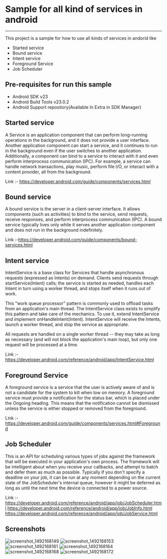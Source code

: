 # Sample for all kind of services in android
--------------
This project is a sample for how to use all kinds of services in andorid like 
- Started service
- Bound service
- Intent service
- Foreground Service
- Job Scheduler


Pre-requisites for run this sample 
--------------

- Android SDK v23
- Android Build Tools v23.0.2
- Android Support repository(Available In Extra in SDK Manager)


Started service
--------------
A Service is an application component that can perform long-running operations in the background, and it does not provide a user interface. Another application component can start a service, and it continues to run in the background even if the user switches to another application. Additionally, a component can bind to a service to interact with it and even perform interprocess communication (IPC). For example, a service can handle network transactions, play music, perform file I/O, or interact with a content provider, all from the background.

Link :- https://developer.android.com/guide/components/services.html
 
Bound service
--------------
A bound service is the server in a client-server interface. It allows components (such as activities) to bind to the service, send requests, receive responses, and perform interprocess communication (IPC). A bound service typically lives only while it serves another application component and does not run in the background indefinitely.

Link :-https://developer.android.com/guide/components/bound-services.html
 
Intent service
--------------
IntentService is a base class for Services that handle asynchronous requests (expressed as Intents) on demand. Clients send requests through startService(Intent) calls; the service is started as needed, handles each Intent in turn using a worker thread, and stops itself when it runs out of work.

This "work queue processor" pattern is commonly used to offload tasks from an application's main thread. The IntentService class exists to simplify this pattern and take care of the mechanics. To use it, extend IntentService and implement onHandleIntent(Intent). IntentService will receive the Intents, launch a worker thread, and stop the service as appropriate.

All requests are handled on a single worker thread -- they may take as long as necessary (and will not block the application's main loop), but only one request will be processed at a time.

Link :- https://developer.android.com/reference/android/app/IntentService.html
 
Foreground Service
--------------
A foreground service is a service that the user is actively aware of and is not a candidate for the system to kill when low on memory. A foreground service must provide a notification for the status bar, which is placed under the Ongoing heading. This means that the notification cannot be dismissed unless the service is either stopped or removed from the foreground.

Link :- https://developer.android.com/guide/components/services.html#Foreground
 
Job Scheduler
--------------
This is an API for scheduling various types of jobs against the framework that will be executed in your application's own process.
The framework will be intelligent about when you receive your callbacks, and attempt to batch and defer them as much as possible. Typically if you don't specify a deadline on your job, it can be run at any moment depending on the current state of the JobScheduler's internal queue, however it might be deferred as long as until the next time the device is connected to a power source.

Link :- 
https://developer.android.com/reference/android/app/job/JobScheduler.html
https://developer.android.com/reference/android/app/job/JobInfo.html
https://developer.android.com/reference/android/app/job/JobService.html


 

Screenshots
--------------

![screenshot_1492168149](https://cloud.githubusercontent.com/assets/7554816/25042073/c1784878-2132-11e7-8859-da6103b4e206.png)
![screenshot_1492168153](https://cloud.githubusercontent.com/assets/7554816/25042069/c175a028-2132-11e7-9b71-0ca71829f549.png)
![screenshot_1492168161](https://cloud.githubusercontent.com/assets/7554816/25042071/c1769ac8-2132-11e7-93b9-39f69b29c2eb.png)
![screenshot_1492168164](https://cloud.githubusercontent.com/assets/7554816/25042070/c1767bc4-2132-11e7-9f20-102149fc4b41.png)
![screenshot_1492168168](https://cloud.githubusercontent.com/assets/7554816/25042072/c177cc0e-2132-11e7-8d44-fd9c83657377.png)
![screenshot_1492168172](https://cloud.githubusercontent.com/assets/7554816/25042074/c17b29ee-2132-11e7-84d3-426bfb60082e.png)




